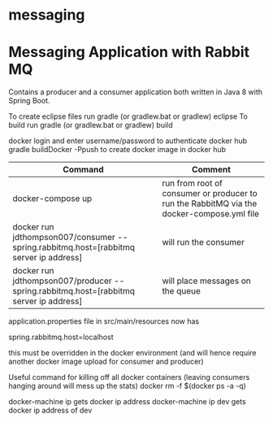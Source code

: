 # messaging
Messaging Application with Rabbit MQ
====================================
Contains a producer and a consumer application both written in Java 8 with Spring Boot.

To create eclipse files run gradle (or gradlew.bat or gradlew) eclipse
To build run gradle (or gradlew.bat or gradlew) build

docker login and enter username/password to authenticate docker hub
gradle buildDocker -Ppush to create docker image in docker hub

| Command                                                                                | Comment
-----------------------------------------------------------------------------------------|--------------------------------------------------------------------------------------------------
|docker-compose up 																		 | run from root of consumer or producer to run the RabbitMQ via the docker-compose.yml file
|docker run jdthompson007/consumer --spring.rabbitmq.host=[rabbitmq server ip address]   | will run the consumer
|docker run jdthompson007/producer --spring.rabbitmq.host=[rabbitmq server ip address]	 | will place messages on the queue

application.properties file in src/main/resources now has 

spring.rabbitmq.host=localhost

this must be overridden in the docker environment
(and will hence require another docker image upload for consumer and producer)

Useful command for killing off all docker containers (leaving consumers hanging around will mess up the stats)
docker rm -f $(docker ps -a -q) 

docker-machine ip			gets docker ip address
docker-machine ip dev		gets docker ip address of dev
